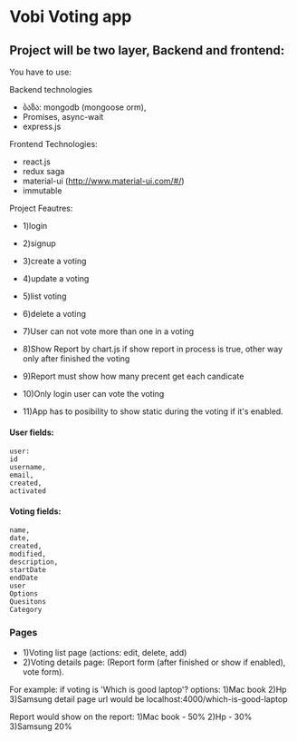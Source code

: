 # Vobi Voting app

## Project will be two layer, Backend and frontend:

You have to use:

Backend technologies
* ბაზა: mongodb (mongoose orm),
* Promises, async-wait
* express.js

Frontend Technologies: 
* react.js
* redux saga
* material-ui (http://www.material-ui.com/#/)
* immutable


Project Feautres:
* 1)login
* 2)signup

* 3)create a voting
* 4)update a voting
* 5)list voting
* 6)delete a voting

* 7)User can not vote more than one in a voting
* 8)Show Report by chart.js if show report in process is true, other way only after finished the voting
* 9)Report must show how many precent get each candicate
* 10)Only login user can vote the voting
* 11)App has to posibility to show static during the voting if it's enabled.

#### User fields:
```
user:
id
username,
email,
created,
activated
```

#### Voting fields:
```
name,
date,
created,
modified,
description,
startDate
endDate
user
Options
Quesitons
Category
```

### Pages
* 1)Voting list page (actions: edit, delete, add)
* 2)Voting details page: (Report form (after finished or show if enabled), vote form).

For example:
if voting is 'Which is good laptop'? 
options: 1)Mac book 2)Hp 3)Samsung
detail page url would be localhost:4000/which-is-good-laptop

Report would show on the report:
1)Mac book - 50% 2)Hp - 30% 3)Samsung 20%
